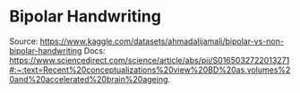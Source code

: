 # Bipolar Handwriting

Source: https://www.kaggle.com/datasets/ahmadalijamali/bipolar-vs-non-bipolar-handwriting
Docs: https://www.sciencedirect.com/science/article/abs/pii/S0165032722013271#:~:text=Recent%20conceptualizations%20view%20BD%20as,volumes%20and%20accelerated%20brain%20ageing.
